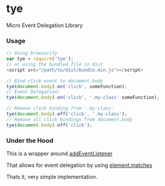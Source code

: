 # tye
Micro Event Delegation Library 


### Usage
```js
// Using browserify
var tye = require('tye');
// or using the bundled file in dist
<script src="/path/to/dist/bundle.min.js"></script>

// Bind click event to document.body
tye(document.body).on('click', someFunction);
// Event Delegation:
tye(document.body).on('click', '.my-class' someFunction);

// Remove click binding from '.my-class'
tye(document.body).off('click', '.my-class');
// Remove all click bindings from document.body
tye(document.body).off('click');
```

### Under the Hood
This is a wrapper around [addEventListener](https://developer.mozilla.org/en-US/docs/Web/API/EventTarget/addEventListener)

That allows for event delegation by using [element.matches](https://developer.mozilla.org/en-US/docs/Web/API/Element/matches)

Thats it, very simple implementation.